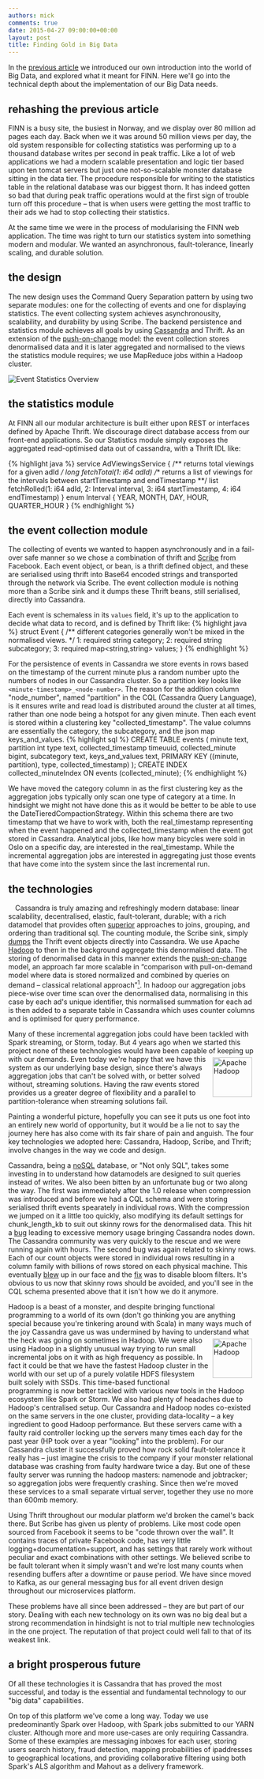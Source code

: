```yaml
---
authors: mick
comments: true
date: 2015-04-27 09:00:00+00:00
layout: post
title: Finding Gold in Big Data
---
```

In the <a href="/2012/08/06/foraging-in-the-landscape-of-big-data/">previous article</a> we introduced our own introduction into the world of Big Data, and explored what it meant for FINN. Here we'll go into the technical depth about the implementation of our Big Data needs.

## rehashing the previous article
FINN is a busy site, the busiest in Norway, and we display over 80 million ad pages each day. Back when we it was around 50 million views per day, the old system responsible for collecting statistics was performing up to a thousand database writes per second in peak traffic. Like a lot of web applications we had a modern scalable presentation and logic tier based upon ten tomcat servers but just one not-so-scalable monster database sitting in the data tier. The procedure responsible for writing to the statistics table in the relational database was our biggest thorn. It has indeed gotten so bad that during peak traffic operations would at the first sign of trouble turn off this procedure – that is when users were getting the most traffic to their ads we had to stop collecting their statistics.

At the same time we were in the process of modularising the FINN web application. The time was right to turn our statistics system into something modern and modular. We wanted an asynchronous, fault-tolerance, linearly scaling, and durable solution.

## the design
The new design uses the Command Query Separation pattern by using two separate modules: one for the collecting of events and one for displaying statistics. The event collecting system achieves asynchronousity, scalability, and durability by using Scribe. The backend persistence and statistics module achieves all goals by using <a href="http://cassandra.apache.org">Cassandra</a> and Thrift. As an extension of the <a href="http://highscalability.com/blog/2009/10/13/why-are-facebook-digg-and-twitter-so-hard-to-scale.html">push-on-change</a> model: the event collection stores denormalised data and it is later aggregated and normalised to the views the statistics module requires; we use MapReduce jobs within a Hadoop cluster.

<img src="/images/2015-04-27-finding-gold-in-big-data/event-collection-overview.png" alt="Event Statistics Overview">

## the statistics module
At FINN all our modular architecture is built either upon REST or interfaces defined by Apache Thrift. We discourage direct database access from our front-end applications. So our Statistics module simply exposes the aggregated read-optimised data out of cassandra, with a Thrift IDL like:

{% highlight java %}
service AdViewingsService {
    /** returns total viewings for a given adId */
    long fetchTotal(1: i64 adId)
    /** returns a list of viewings for the intervals between startTimestamp and endTimestamp **/
    list<long> fetchRolled(1: i64 adId, 2: Interval interval, 3: i64 startTimestamp, 4: i64 endTimestamp)
}
enum Interval { YEAR, MONTH, DAY, HOUR, QUARTER_HOUR }
{% endhighlight %}

## the event collection module
 The collecting of events we wanted to happen asynchronously and in a fail-over safe manner so we chose a combination of thrift and <a href="https://github.com/facebook/scribe">Scribe</a> from Facebook. Each event object, or bean, is a thrift defined object, and these are serialised using thrift into Base64 encoded strings and transported through the network via Scribe. The event collection module is nothing more than a Scribe sink and it dumps these Thrift beans, still serialised, directly into Cassandra.

Each event is schemaless in its <code>values</code> field, it's up to the application to decide what data to record, and is defined by Thrift like:
{% highlight java %}
struct Event {
    /** different categories generally won't be mixed in the normalised views. */
    1: required string category;
    2: required string subcategory;
    3: required map<string,string> values;
}
{% endhighlight %}

For the persistence of events in Cassandra we store events in rows based on the timestamp of the current minute plus a random number upto the numbers of nodes in our Cassandra cluster. So a partition key looks like <code>&lt;minute-timestamp>_&lt;node-number></code>. The reason for the addition column "node_number", named "partition" in the CQL (Cassandra Query Language), is it ensures write and read load is distributed around the cluster at all times, rather than one node being a hotspot for any given minute. Then each event is stored within a clustering key "collected_timestamp". The value columns are essentially the category, the subcategory, and the json map keys_and_values.
{% highlight sql %}
CREATE TABLE events (
  minute text,
  partition int
  type text,
  collected_timestamp timeuuid,
  collected_minute bigint,
  subcategory text,
  keys_and_values text,
  PRIMARY KEY ((minute, partition), type, collected_timestamp)
);
CREATE INDEX collected_minuteIndex ON events (collected_minute);
{% endhighlight %}

We have moved the category column in as the first clustering key as the aggregation jobs typically only scan one type of category at a time. In hindsight we might not have done this as it would be better to be able to use the DateTieredCompactionStrategy. Within this schema there are two timestamp that we have to work with, both the real_timestamp representing when the event happened and the collected_timestamp when the event got stored in Cassandra. Analytical jobs, like how many bicycles were sold in Oslo on a specific day, are interested in the real_timestamp. While the incremental aggregation jobs are interested in aggregating just those events that have come into the system since the last incremental run.


## the technologies 
<span class="image-wrap" style="float: left"><img style="margin: 5px; border: 0px solid black" src="http://avatar.identi.ca/8594-96-20100330175539.jpeg" alt="" />&nbsp;</span> Cassandra is truly amazing and refreshingly modern database: linear scalability, decentralised, elastic, fault-tolerant, durable; with a rich datamodel that provides often <a href="http://maxgrinev.com/2010/07/12/do-you-really-need-sql-to-do-it-all-in-cassandra/">superior</a> approaches to joins, grouping, and ordering than traditional sql. The counting module, the Scribe sink, simply <a href="http://wiki.apache.org/cassandra/ScribeToCassandra">dumps</a> the Thrift event objects directly into Cassandra. We use Apache <a href="http://hadoop.apache.org">Hadoop</a> to then in the background aggregate this denormalised data. The storing of denormalised data in this manner extends the <a href="http://highscalability.com/blog/2009/10/13/why-are-facebook-digg-and-twitter-so-hard-to-scale.html">push-on-change</a> model, an approach far more scalable in “comparison with pull-on-demand model where data is stored normalized and combined by queries on demand – classical relational approach”<a href="http://maxgrinev.com/2010/07/12/do-you-really-need-sql-to-do-it-all-in-cassandra/"><sup>1</sup></a>. In hadoop our aggregation jobs piece-wise over time scan over the denormalised data, normalising in this case by each ad's unique identifier, this normalised summation for each ad is then added to a separate table in Cassandra which uses counter columns and is optimised for query performance.

Many of these incremental aggregation jobs could have been tackled with Spark streaming, or Storm, today. But 4 years ago when we started this project none of these technologies would have been capable of keeping up with our demands.<span class="image-wrap" style="float: right;"><img style="margin: 5px; border: 0px solid black" width="80" src="/images/2015-04-27-finding-gold-in-big-data/scribe.png" alt="Apache Hadoop" />&nbsp;</span> Even today we're happy that we have this system as our underlying base design, since there's always aggregation jobs that can't be solved with, or better solved without, streaming solutions. Having the raw events stored provides us a greater degree of flexibility and a parallel to partition-tolerance when streaming solutions fail.

Painting a wonderful picture, hopefully you can see it puts us one foot into an entirely new world of opportunity, but it would be a lie not to say the journey here has also come with its fair share of pain and anguish. The four key technologies we adopted here: Cassandra, Hadoop, Scribe, and Thrift; involve changes in the way we code and design.

Cassandra, being a <a href="http://www.slideshare.net/jericevans/cassandra-not-just-nosql-its-mosql">noSQL</a> database, or "Not only SQL", takes some investing in to understand how datamodels are designed to suit queries instead of writes. We also been bitten by an unfortunate bug or two along the way. The first was immediately after the 1.0 release when compression was introduced and before we had a CQL schema and were storing serialised thrift events spearately in individual rows. With the compression we jumped on it a little too quickly, also modifying its default settings for chunk_length_kb to suit out skinny rows for the denormalised data. This hit a <a href="https://issues.apache.org/jira/browse/CASSANDRA-3427">bug</a> leading to excessive memory usage bringing Cassandra nodes down. The Cassandra community was very quickly to the rescue and we were running again with hours. The second bug was again related to skinny rows. Each of our count objects were stored in individual rows resulting in a column family with billions of rows stored on each physical machine. This eventually <a href="http://thread.gmane.org/gmane.comp.db.cassandra.user/24052">blew</a> up in our face and the <a href="http://thread.gmane.org/gmane.comp.db.cassandra.user/24052">fix</a> was to disable bloom filters. It's obvious to us now that skinny rows should be avoided, and you'll see in the CQL schema presented above that it isn't how we do it anymore.

Hadoop is a beast of a monster, and despite bringing functional programming to a world of its own (don't go thinking you are anything special because you're tinkering around with Scala) in many ways much of the joy Cassandra gave us was undermined by having to understand what the heck was going on sometimes in Hadoop. <span class="image-wrap" style="float: right;"><img style="margin: 5px; border: 0px solid black" width="80" src="/images/2015-04-27-finding-gold-in-big-data/hadoop-elephant.jpg" alt="Apache Hadoop" />&nbsp;</span> We were also using Hadoop in a slightly unusual way trying to run small incremental jobs on it with as high frequency as possible. In fact it could be that we have the fastest Hadoop cluster in the world with our set up of a purely volatile HDFS filesystem built solely with SSDs. This time-based functional programming is now better tackled with various new tools in the Hadoop ecosystem like Spark or Storm. We also had plenty of headaches due to Hadoop's centralised setup. Our Cassandra and Hadoop nodes co-existed on the same servers in the one cluster, providing data-locality – a key ingredient to good Hadoop performance. But these servers came with a faulty raid controller locking up the servers many times each day for the past year (HP took over a year "looking" into the problem). For our Cassandra cluster it successfully proved how rock solid fault-tolerance it really has – just imagine the crisis to the company if your monster relational database was crashing from faulty hardware twice a day. But one of these faulty server was running the hadoop masters: namenode and jobtracker; so aggregation jobs were frequently crashing. Since then we're moved these services to a small separate virtual server, together they use no more than 600mb memory.


Using Thrift throughout our modular platform we'd broken the camel's back there. But Scribe has given us plenty of problems. Like most code open sourced from Facebook it seems to be "code thrown over the wall". It contains traces of private Facebook code, has very little logging+documentation+support, and has settings that rarely work without peculiar and exact combinations with other settings. We believed scribe to be fault tolerant when it simply wasn't and we're lost many counts when resending buffers after a downtime or pause period. We have since moved to Kafka, as our general messaging bus for all event driven design throughout our microservices platform.

These problems have all since been addressed – they are but part of our story. Dealing with each new technology on its own was no big deal but a strong recommendation in hindsight is not to trial multiple new technologies in the one project. The reputation of that project could well fall to that of its weakest link.

## a bright prosperous future
Of all these technologies it is Cassandra that has proved the most successful, and today is the essential and fundamental technology to our "big data" capabiilities.

On top of this platform we've come a long way. Today we use predeominantly Spark over Hadoop, with Spark jobs submitted to our YARN cluster. Although more and more use-cases are only requiring Cassandra. Some of these examples are messaging inboxes for each user, storing users search history, fraud detection, mapping probabilities of ipaddresses to geographical locations, and providing collaborative filtering using both Spark's ALS algorithm and Mahout as a delivery framework.


